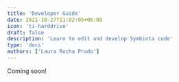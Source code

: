 ```yaml
---
title: 'Developer Guide'
date: 2021-10-27T11:02:05+06:00
icon: 'ti-harddrive'
draft: false
description: 'Learn to edit and develop Symbiota code'
type: 'docs'
authors: ['Laura Rocha Prado']
---
```


Coming soon!